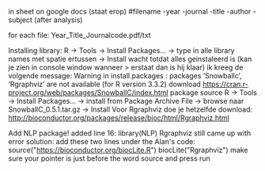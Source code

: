 in sheet on google docs (staat erop)
#filename
-year
-journal
-title
-author
-subject (after analysis)

for each file:
Year_Title_Journalcode.pdf/txt

Installing library:
R -> Tools -> Install Packages... -> type in alle library names met spatie ertussen -> Install
wacht totdat alles geinstaleerd is (kan je zien in console window wanneer > erstaat dan is hij klaar)
ik kreeg de volgende message:
Warning in install.packages :
  packages ‘Snowballc’, ‘Rgraphviz’ are not available (for R version 3.3.2)
download https://cran.r-project.org/web/packages/SnowballC/index.html package source
R -> Tools -> Install Packages... -> install from Package Archive File -> browse naar SnowballC_0.5.1.tar.gz -> Install
Voor Rgraphviz doe je hetzelfde
download: http://bioconductor.org/packages/release/bioc/html/Rgraphviz.html

Add NLP package!
added line 16: library(NLP)
Rgraphviz still came up with error solution:
add these two lines under the Alan's code:
source("https://bioconductor.org/biocLite.R")
biocLite("Rgraphviz")
make sure your pointer is just before the word source and press run 
